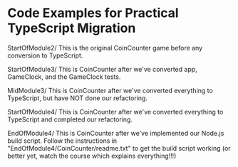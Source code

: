 Code Examples for Practical TypeScript Migration
================================================

StartOfModule2/
This is the original CoinCounter game before any conversion to TypeScript.

StartOfModule3/
This is CoinCounter after we've converted app, GameClock, and the GameClock tests.

MidModule3/
This is CoinCounter after we've converted everything to TypeScript, but have NOT done our refactoring.

StartOfModule4/
This is CoinCounter after we've converted everything to TypeScript and completed our refactoring.

EndOfModule4/
This is CoinCounter after we've implemented our Node.js build script.  Follow the instructions in "EndOfModule4/CoinCounter/readme.txt" to get the build script working (or better yet, watch the course which explains everything!!!)